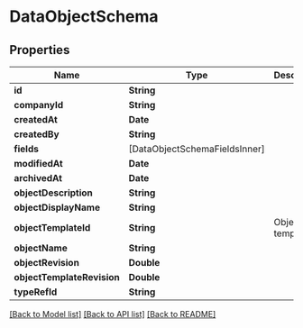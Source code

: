 # DataObjectSchema

## Properties
Name | Type | Description | Notes
------------ | ------------- | ------------- | -------------
**id** | **String** |  | 
**companyId** | **String** |  | 
**createdAt** | **Date** |  | 
**createdBy** | **String** |  | 
**fields** | [DataObjectSchemaFieldsInner] |  | 
**modifiedAt** | **Date** |  | 
**archivedAt** | **Date** |  | [optional] 
**objectDescription** | **String** |  | 
**objectDisplayName** | **String** |  | 
**objectTemplateId** | **String** | Object template ID | 
**objectName** | **String** |  | 
**objectRevision** | **Double** |  | 
**objectTemplateRevision** | **Double** |  | 
**typeRefId** | **String** |  | 

[[Back to Model list]](../README.md#documentation-for-models) [[Back to API list]](../README.md#documentation-for-api-endpoints) [[Back to README]](../README.md)


